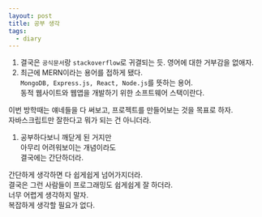 ```yaml
---
layout: post
title: 공부 생각
tags:
  - diary
---
```


1. 결국은 `공식문서`랑 `stackoverflow`로 귀결되는 듯. 영어에 대한 거부감을 없애자.  
1. 최근에 MERN이라는 용어를 접하게 됐다.  
`MongoDB, Express.js, React, Node.js`를 뜻하는 용어.  
동적 웹사이트와 웹앱을 개발하기 위한 소프트웨어 스택이란다.  

이번 방학때는 얘네들을 다 써보고, 프로젝트를 만들어보는 것을 목표로 하자.  
자바스크립트만 잘한다고 뭐가 되는 건 아니더라.  
1. 공부하다보니 깨닫게 된 거지만  
아무리 어려워보이는 개념이라도  
결국에는 간단하더라.  

간단하게 생각하면 다 쉽게쉽게 넘어가지더라.  
결국은 그런 사람들이 프로그래밍도 쉽게쉽게 잘 하더라.  
너무 어렵게 생각하지 말자.  
복잡하게 생각할 필요가 없다.  